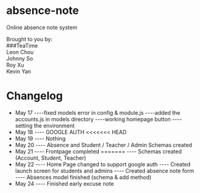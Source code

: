 # absence-note  
Online absence note system  

Brought to you by:  
###TeaTime  
Leon Chou  
Johnny So  
Roy Xu  
Kevin Yan  

# Changelog
- May 17
----fixed models error in config & module.js
----added the accounts.js in models directory
----working homepage button
----setting the environment
- May 18
---- GOOGLE AUTH
<<<<<<< HEAD
- May 19
---- Nothing
- May 20
---- Absence and Student / Teacher / Admin Schemas created
- May 21
---- Frontpage completed
=======
---- Schemas created (Account, Student, Teacher)
- May 22
---- Home Page changed to support google auth
---- Created launch screen for students and admins
---- Created absence note form
---- Absences model finished (schema & add method)
- May 24
---- Finished early excuse note
